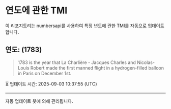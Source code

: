 
# 연도에 관한 TMI

이 리포지토리는 numbersapi를 사용하여 특정 년도에 관한 TMI를 자동으로 업데이트합니다.

## 연도: (1783)
> 1783 is the year that La Charlière - Jacques Charles and Nicolas-Louis Robert made the first manned flight in a hydrogen-filled balloon in Paris on December 1st.

⏳ 업데이트 시간: 2025-09-03 10:37:55 (UTC)

---
자동 업데이트 봇에 의해 관리됩니다.
